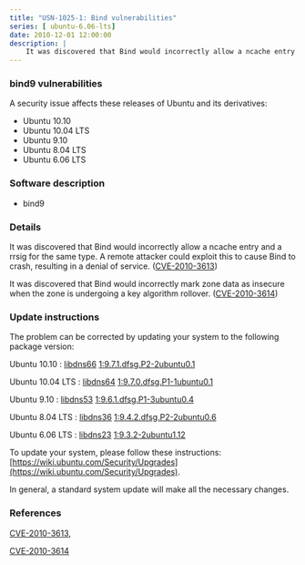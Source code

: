 ```yaml
---
title: "USN-1025-1: Bind vulnerabilities"
series: [ ubuntu-6.06-lts]
date: 2010-12-01 12:00:00
description: |
    It was discovered that Bind would incorrectly allow a ncache entry and a rrsig for the same type. A remote attacker could exploit this to cause Bind to crash, resulting in a denial of service. ([CVE-2010-3613](http://people.ubuntu.com/~ubuntu-security/cve/CVE-2010-3613))
--- 
```

 
 


### bind9 vulnerabilities

A security issue affects these releases of Ubuntu and its derivatives:

* Ubuntu 10.10
* Ubuntu 10.04 LTS
* Ubuntu 9.10
* Ubuntu 8.04 LTS
* Ubuntu 6.06 LTS

### Software description

* bind9 

### Details

It was discovered that Bind would incorrectly allow a ncache entry and a rrsig for the same type. A remote attacker could exploit this to cause Bind to crash, resulting in a denial of service. ([CVE-2010-3613](http://people.ubuntu.com/~ubuntu-security/cve/CVE-2010-3613))

It was discovered that Bind would incorrectly mark zone data as insecure when the zone is undergoing a key algorithm rollover. ([CVE-2010-3614](http://people.ubuntu.com/~ubuntu-security/cve/CVE-2010-3614)) 

### Update instructions

The problem can be corrected by updating your system to the following package version:

Ubuntu 10.10
 : [libdns66](https://launchpad.net/ubuntu/+source/bind9) <span> [1:9.7.1.dfsg.P2-2ubuntu0.1](https://launchpad.net/ubuntu/+source/bind9/1:9.7.1.dfsg.P2-2ubuntu0.1) </span> 

Ubuntu 10.04 LTS
 : [libdns64](https://launchpad.net/ubuntu/+source/bind9) <span> [1:9.7.0.dfsg.P1-1ubuntu0.1](https://launchpad.net/ubuntu/+source/bind9/1:9.7.0.dfsg.P1-1ubuntu0.1) </span> 

Ubuntu 9.10
 : [libdns53](https://launchpad.net/ubuntu/+source/bind9) <span> [1:9.6.1.dfsg.P1-3ubuntu0.4](https://launchpad.net/ubuntu/+source/bind9/1:9.6.1.dfsg.P1-3ubuntu0.4) </span> 

Ubuntu 8.04 LTS
 : [libdns36](https://launchpad.net/ubuntu/+source/bind9) <span> [1:9.4.2.dfsg.P2-2ubuntu0.6](https://launchpad.net/ubuntu/+source/bind9/1:9.4.2.dfsg.P2-2ubuntu0.6) </span> 

Ubuntu 6.06 LTS
 : [libdns23](https://launchpad.net/ubuntu/+source/bind9) <span> [1:9.3.2-2ubuntu1.12](https://launchpad.net/ubuntu/+source/bind9/1:9.3.2-2ubuntu1.12) </span> 

To update your system, please follow these instructions: [https://wiki.ubuntu.com/Security/Upgrades](https://wiki.ubuntu.com/Security/Upgrades).

In general, a standard system update will make all the necessary changes. 

### References

 
 [CVE-2010-3613](http://people.ubuntu.com/~ubuntu-security/cve/CVE-2010-3613), 

 [CVE-2010-3614](http://people.ubuntu.com/~ubuntu-security/cve/CVE-2010-3614)
 

